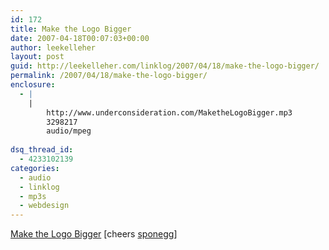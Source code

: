 ```yaml
---
id: 172
title: Make the Logo Bigger
date: 2007-04-18T00:07:03+00:00
author: leekelleher
layout: post
guid: http://leekelleher.com/linklog/2007/04/18/make-the-logo-bigger/
permalink: /2007/04/18/make-the-logo-bigger/
enclosure:
  - |
    |
        http://www.underconsideration.com/MaketheLogoBigger.mp3
        3298217
        audio/mpeg
        
dsq_thread_id:
  - 4233102139
categories:
  - audio
  - linklog
  - mp3s
  - webdesign
---
```

[Make the Logo Bigger](http://www.underconsideration.com/MaketheLogoBigger.mp3) [cheers [sponegg](http://www.myspace.com/sponegg)]